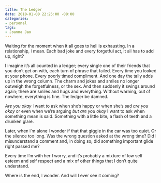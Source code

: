 ```yaml
---
title: The Ledger
date: 2018-01-08 22:25:00 -08:00
categories:
- personal
tags:
- Joanna Jao
---
```


Waiting for the moment when it all goes to hell is exhausting. In a relationship, I mean. Each bad joke and every forgetful act, it all has to add up, right? 

I imagine it’s all counted in a ledger; every single one of their friends that you don’t get on with, each turn of phrase that failed. Every time you looked at your phone. Every poorly timed compliment. And one day the tally adds up in the wrong column. The charm and jokes and smiles no longer outweigh the forgetfulness, or the sex. And then suddenly it swings around again; there are smiles and hugs and everything. Without warning, out of nowhere, everything is fine. The ledger be damned. 

*Are you okay* I want to ask when she’s happy or when she’s sad *are you okay* or even when we’re arguing *but are you okay* I want to ask when something mean is said. Something with a little bite, a flash of teeth and a drunken glare. 

Later, when I’m alone I wonder if that that giggle in the car was too quiet. Or the silence too long. Was the wrong question asked at the wrong time? Did I misunderstand a comment and, in doing so, did something important glide right passed me? 

Every time I’m with her I worry, and it’s probably a mixture of low self esteem and self respect and a mix of other things that I don’t quite understand. 

Where is the end, I wonder. And will I ever see it coming? 
